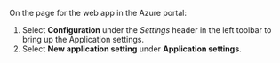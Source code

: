 On the page for the web app in the Azure portal:

1. Select **Configuration** under the *Settings* header in the left toolbar to bring up the Application settings.
1. Select **New application setting** under **Application settings**.